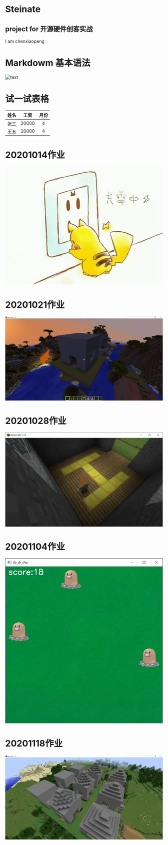 # Steinate
## project for 开源硬件创客实战
I am chenxiaopeng  

# Markdowm 基本语法  
![text](https://github.com/shiep18/EIS2020/blob/master/markdowncheatsheet.JPG)  

# 试一试表格
|姓名|工资|月份|
|:----:|:-----:|:----:|
|张三|20000|4|
|王五|10000|4|

# 20201014作业
![homework](https://github.com/ophwsjtu18/ohw20f/blob/main/cxp/homework/week_6/pikachu.jpg)

# 20201021作业
![homework](https://github.com/ophwsjtu18/ohw20f/blob/main/cxp/homework/week_7/house%20(3).png)

# 20201028作业
![](https://github.com/ophwsjtu18/ohw20f/blob/main/cxp/homework/week_8/floor.png)

# 20201104作业
![](https://github.com/ophwsjtu18/ohw20f/blob/main/cxp/homework/week_9/da_di_shu.png)

# 20201118作业
![](https://github.com/ophwsjtu18/ohw20f/blob/main/cxp/homework/week_11/house.png)

